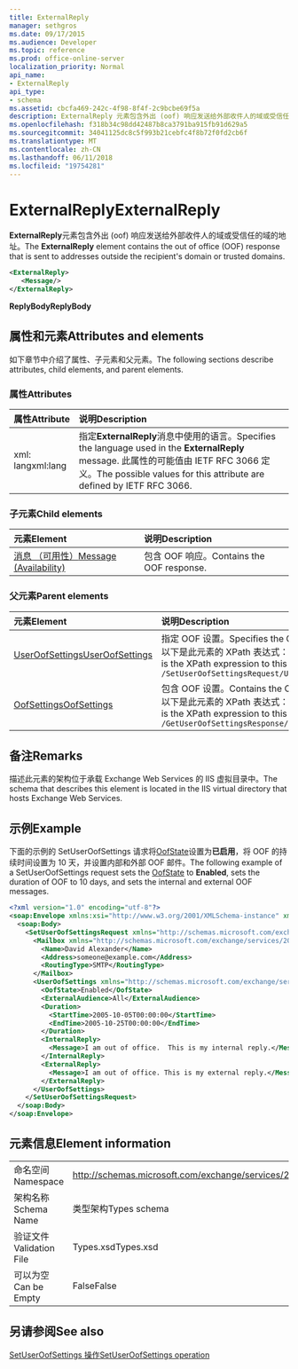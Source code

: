 ```yaml
---
title: ExternalReply
manager: sethgros
ms.date: 09/17/2015
ms.audience: Developer
ms.topic: reference
ms.prod: office-online-server
localization_priority: Normal
api_name:
- ExternalReply
api_type:
- schema
ms.assetid: cbcfa469-242c-4f98-8f4f-2c9bcbe69f5a
description: ExternalReply 元素包含外出 (oof) 响应发送给外部收件人的域或受信任的域的地址。
ms.openlocfilehash: f318b34c98dd42487b8ca3791ba915fb91d629a5
ms.sourcegitcommit: 34041125dc8c5f993b21cebfc4f8b72f0fd2cb6f
ms.translationtype: MT
ms.contentlocale: zh-CN
ms.lasthandoff: 06/11/2018
ms.locfileid: "19754281"
---
```

# <a name="externalreply"></a><span data-ttu-id="ca509-103">ExternalReply</span><span class="sxs-lookup"><span data-stu-id="ca509-103">ExternalReply</span></span>

<span data-ttu-id="ca509-104">**ExternalReply**元素包含外出 (oof) 响应发送给外部收件人的域或受信任的域的地址。</span><span class="sxs-lookup"><span data-stu-id="ca509-104">The **ExternalReply** element contains the out of office (OOF) response that is sent to addresses outside the recipient's domain or trusted domains.</span></span> 
  
```XML
<ExternalReply>
   <Message/>
</ExternalReply>
```

 <span data-ttu-id="ca509-105">**ReplyBody**</span><span class="sxs-lookup"><span data-stu-id="ca509-105">**ReplyBody**</span></span>
## <a name="attributes-and-elements"></a><span data-ttu-id="ca509-106">属性和元素</span><span class="sxs-lookup"><span data-stu-id="ca509-106">Attributes and elements</span></span>

<span data-ttu-id="ca509-107">如下章节中介绍了属性、子元素和父元素。</span><span class="sxs-lookup"><span data-stu-id="ca509-107">The following sections describe attributes, child elements, and parent elements.</span></span>
  
### <a name="attributes"></a><span data-ttu-id="ca509-108">属性</span><span class="sxs-lookup"><span data-stu-id="ca509-108">Attributes</span></span>

|<span data-ttu-id="ca509-109">**属性**</span><span class="sxs-lookup"><span data-stu-id="ca509-109">**Attribute**</span></span>|<span data-ttu-id="ca509-110">**说明**</span><span class="sxs-lookup"><span data-stu-id="ca509-110">**Description**</span></span>|
|:-----|:-----|
|<span data-ttu-id="ca509-111">xml: lang</span><span class="sxs-lookup"><span data-stu-id="ca509-111">xml:lang</span></span>  <br/> |<span data-ttu-id="ca509-112">指定**ExternalReply**消息中使用的语言。</span><span class="sxs-lookup"><span data-stu-id="ca509-112">Specifies the language used in the **ExternalReply** message.</span></span> <span data-ttu-id="ca509-113">此属性的可能值由 IETF RFC 3066 定义。</span><span class="sxs-lookup"><span data-stu-id="ca509-113">The possible values for this attribute are defined by IETF RFC 3066.</span></span>  <br/> |
   
### <a name="child-elements"></a><span data-ttu-id="ca509-114">子元素</span><span class="sxs-lookup"><span data-stu-id="ca509-114">Child elements</span></span>

|<span data-ttu-id="ca509-115">**元素**</span><span class="sxs-lookup"><span data-stu-id="ca509-115">**Element**</span></span>|<span data-ttu-id="ca509-116">**说明**</span><span class="sxs-lookup"><span data-stu-id="ca509-116">**Description**</span></span>|
|:-----|:-----|
|[<span data-ttu-id="ca509-117">消息 （可用性）</span><span class="sxs-lookup"><span data-stu-id="ca509-117">Message (Availability)</span></span>](message-availability.md) <br/> |<span data-ttu-id="ca509-118">包含 OOF 响应。</span><span class="sxs-lookup"><span data-stu-id="ca509-118">Contains the OOF response.</span></span>  <br/> |
   
### <a name="parent-elements"></a><span data-ttu-id="ca509-119">父元素</span><span class="sxs-lookup"><span data-stu-id="ca509-119">Parent elements</span></span>

|<span data-ttu-id="ca509-120">**元素**</span><span class="sxs-lookup"><span data-stu-id="ca509-120">**Element**</span></span>|<span data-ttu-id="ca509-121">**说明**</span><span class="sxs-lookup"><span data-stu-id="ca509-121">**Description**</span></span>|
|:-----|:-----|
|[<span data-ttu-id="ca509-122">UserOofSettings</span><span class="sxs-lookup"><span data-stu-id="ca509-122">UserOofSettings</span></span>](useroofsettings.md) <br/> |<span data-ttu-id="ca509-123">指定 OOF 设置。</span><span class="sxs-lookup"><span data-stu-id="ca509-123">Specifies the OOF settings.</span></span>  <br/> <span data-ttu-id="ca509-124">以下是此元素的 XPath 表达式：</span><span class="sxs-lookup"><span data-stu-id="ca509-124">The following is the XPath expression to this element:</span></span>  <br/>  `/SetUserOofSettingsRequest/UserOofSettings` <br/> |
|[<span data-ttu-id="ca509-125">OofSettings</span><span class="sxs-lookup"><span data-stu-id="ca509-125">OofSettings</span></span>](oofsettings.md) <br/> |<span data-ttu-id="ca509-126">包含 OOF 设置。</span><span class="sxs-lookup"><span data-stu-id="ca509-126">Contains the OOF settings.</span></span>  <br/> <span data-ttu-id="ca509-127">以下是此元素的 XPath 表达式：</span><span class="sxs-lookup"><span data-stu-id="ca509-127">The following is the XPath expression to this element:</span></span>  <br/>  `/GetUserOofSettingsResponse/OofSettings` <br/> |
   
## <a name="remarks"></a><span data-ttu-id="ca509-128">备注</span><span class="sxs-lookup"><span data-stu-id="ca509-128">Remarks</span></span>

<span data-ttu-id="ca509-129">描述此元素的架构位于承载 Exchange Web Services 的 IIS 虚拟目录中。</span><span class="sxs-lookup"><span data-stu-id="ca509-129">The schema that describes this element is located in the IIS virtual directory that hosts Exchange Web Services.</span></span>
  
## <a name="example"></a><span data-ttu-id="ca509-130">示例</span><span class="sxs-lookup"><span data-stu-id="ca509-130">Example</span></span>

<span data-ttu-id="ca509-131">下面的示例的 SetUserOofSettings 请求将[OofState](oofstate.md)设置为**已启用**，将 OOF 的持续时间设置为 10 天，并设置内部和外部 OOF 邮件。</span><span class="sxs-lookup"><span data-stu-id="ca509-131">The following example of a SetUserOofSettings request sets the [OofState](oofstate.md) to **Enabled**, sets the duration of OOF to 10 days, and sets the internal and external OOF messages.</span></span>
  
```XML
<?xml version="1.0" encoding="utf-8"?>
<soap:Envelope xmlns:xsi="http://www.w3.org/2001/XMLSchema-instance" xmlns:xsd="http://www.w3.org/2001/XMLSchema" xmlns:soap="http://schemas.xmlsoap.org/soap/envelope/">
  <soap:Body>
    <SetUserOofSettingsRequest xmlns="http://schemas.microsoft.com/exchange/services/2006/messages">
      <Mailbox xmlns="http://schemas.microsoft.com/exchange/services/2006/types">
        <Name>David Alexander</Name>
        <Address>someone@example.com</Address>
        <RoutingType>SMTP</RoutingType>
      </Mailbox>
      <UserOofSettings xmlns="http://schemas.microsoft.com/exchange/services/2006/types">
        <OofState>Enabled</OofState>
        <ExternalAudience>All</ExternalAudience>
        <Duration>
          <StartTime>2005-10-05T00:00:00</StartTime>
          <EndTime>2005-10-25T00:00:00</EndTime>
        </Duration>
        <InternalReply>
          <Message>I am out of office.  This is my internal reply.</Message>
        </InternalReply>
        <ExternalReply>
          <Message>I am out of office. This is my external reply.</Message>
        </ExternalReply>
      </UserOofSettings>
    </SetUserOofSettingsRequest>
  </soap:Body>
</soap:Envelope>
```

## <a name="element-information"></a><span data-ttu-id="ca509-132">元素信息</span><span class="sxs-lookup"><span data-stu-id="ca509-132">Element information</span></span>

|||
|:-----|:-----|
|<span data-ttu-id="ca509-133">命名空间</span><span class="sxs-lookup"><span data-stu-id="ca509-133">Namespace</span></span>  <br/> |http://schemas.microsoft.com/exchange/services/2006/types  <br/> |
|<span data-ttu-id="ca509-134">架构名称</span><span class="sxs-lookup"><span data-stu-id="ca509-134">Schema Name</span></span>  <br/> |<span data-ttu-id="ca509-135">类型架构</span><span class="sxs-lookup"><span data-stu-id="ca509-135">Types schema</span></span>  <br/> |
|<span data-ttu-id="ca509-136">验证文件</span><span class="sxs-lookup"><span data-stu-id="ca509-136">Validation File</span></span>  <br/> |<span data-ttu-id="ca509-137">Types.xsd</span><span class="sxs-lookup"><span data-stu-id="ca509-137">Types.xsd</span></span>  <br/> |
|<span data-ttu-id="ca509-138">可以为空</span><span class="sxs-lookup"><span data-stu-id="ca509-138">Can be Empty</span></span>  <br/> |<span data-ttu-id="ca509-139">False</span><span class="sxs-lookup"><span data-stu-id="ca509-139">False</span></span>  <br/> |
   
## <a name="see-also"></a><span data-ttu-id="ca509-140">另请参阅</span><span class="sxs-lookup"><span data-stu-id="ca509-140">See also</span></span>



[<span data-ttu-id="ca509-141">SetUserOofSettings 操作</span><span class="sxs-lookup"><span data-stu-id="ca509-141">SetUserOofSettings operation</span></span>](setuseroofsettings-operation.md)


